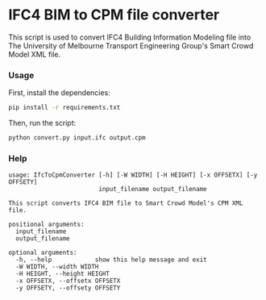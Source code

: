 # IFC4 BIM to CPM file converter

This script is used to convert IFC4 Building Information Modeling file into The University of Melbourne Transport Engineering Group's Smart Crowd Model XML file.

### Usage

First, install the dependencies:
```sh
pip install -r requirements.txt
```

Then, run the script:
```sh
python convert.py input.ifc output.cpm
```

### Help

```
usage: IfcToCpmConverter [-h] [-W WIDTH] [-H HEIGHT] [-x OFFSETX] [-y OFFSETY]
                         input_filename output_filename

This script converts IFC4 BIM file to Smart Crowd Model's CPM XML file.

positional arguments:
  input_filename
  output_filename

optional arguments:
  -h, --help            show this help message and exit
  -W WIDTH, --width WIDTH
  -H HEIGHT, --height HEIGHT
  -x OFFSETX, --offsetx OFFSETX
  -y OFFSETY, --offsety OFFSETY
```
